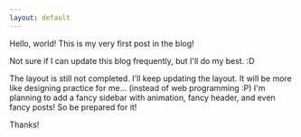 ```yaml
---
layout: default
---
```


Hello, world! This is my very first post in the blog!

Not sure if I can update this blog frequently, but I'll do my best. :D

The layout is still not completed. I'll keep updating the layout. It will be more like designing practice for me... (instead of web programming :P) I'm planning to add a fancy sidebar with animation, fancy header, and even fancy posts! So be prepared for it!

Thanks!

